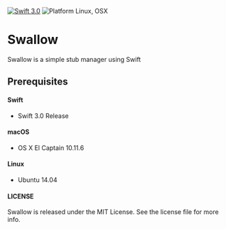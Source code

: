 [![Swift 3.0](https://img.shields.io/badge/Swift-3.0-orange.svg)](https://swift.org)
![Platform Linux, OSX](https://img.shields.io/badge/Platforms-Linux%2C%20OSX-lightgray.svg)

# Swallow

Swallow is a simple stub manager using Swift

## Prerequisites

#### Swift

- Swift 3.0 Release

#### macOS

- OS X El Captain 10.11.6

#### Linux

- Ubuntu 14.04

#### LICENSE

Swallow is released under the MIT License. See the license file for more info.

